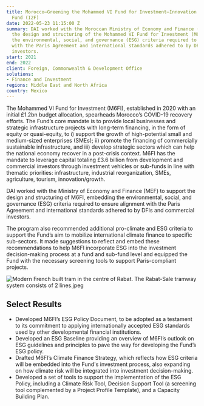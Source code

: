```yaml
---
title: Morocco—Greening the Mohammed VI Fund for Investment–Innovation and Investment
  Fund (I2F)
date: 2022-05-23 11:15:00 Z
summary: DAI worked with the Moroccan Ministry of Economy and Finance (MEF) to support
  the design and structuring of the Mohammed VI Fund for Investment (M6FI), embedding
  the environmental, social, and governance (ESG) criteria required to ensure alignment
  with the Paris Agreement and international standards adhered to by DFIs and commercial
  investors.
start: 2021
end: 2022
client: Foreign, Commonwealth & Development Office
solutions:
- Finance and Investment
regions: Middle East and North Africa
country: Mexico
---
```


The Mohammed VI Fund for Investment (M6FI), established in 2020 with an initial £1.2bn budget allocation, spearheads Morocco’s COVID-19 recovery efforts. The Fund’s core mandate is to provide local businesses and strategic infrastructure projects with long-term financing, in the form of equity or quasi-equity, to i) support the growth of high-potential small and medium-sized enterprises (SMEs); ii) promote the financing of commercially sustainable infrastructure, and iii) develop strategic sectors which can help the national economy recover in a post-crisis context. M6FI has the mandate to leverage capital totaling £3.6 billion from development and commercial investors through investment vehicles or sub-funds in line with thematic priorities: infrastructure, industrial reorganization, SMEs, agriculture, tourism, innovation/growth.

DAI worked with the Ministry of Economy and Finance (MEF) to support the design and structuring of M6FI, embedding the environmental, social, and governance (ESG) criteria required to ensure alignment with the Paris Agreement and international standards adhered to by DFIs and commercial investors. 

The program also recommended additional pro-climate and ESG criteria to support the Fund’s aim to mobilize international climate finance to specific sub-sectors. It made suggestions to reflect and embed these recommendations to help M6FI incorporate ESG into the investment decision-making process at a fund and sub-fund level and equipped the Fund with the necessary screening tools to support Paris-compliant projects.

![Modern French built tram in the centre of Rabat. The Rabat-Sale tramway system consists of 2 lines.jpeg](/uploads/Modern%20French%20built%20tram%20in%20the%20centre%20of%20Rabat.%20The%20Rabat-Sale%20tramway%20system%20consists%20of%202%20lines.jpeg)

## Select Results
* Developed M6FI’s ESG Policy Document, to be adopted as a testament to its commitment to applying internationally accepted ESG standards used by other developmental financial institutions.
* Developed an ESG Baseline providing an overview of M6FI’s outlook on ESG guidelines and principles to pave the way for developing the Fund’s ESG policy.
* Drafted M6FI’s Climate Finance Strategy, which reflects how ESG criteria will be embedded into the Fund's investment process, also expanding on how climate risk will be integrated into investment decision-making.
* Developed a set of tools to support the implementation of the ESG Policy, including a Climate Risk Tool, Decision Support Tool (a screening tool complemented by a Project Profile Template), and a Capacity Building Plan.
